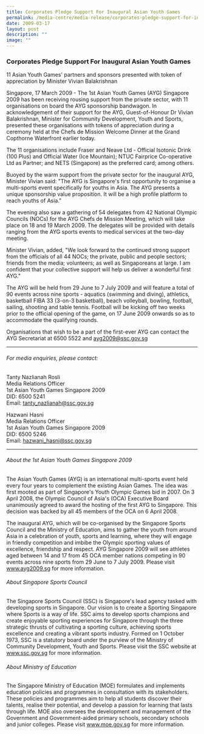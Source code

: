 ```yaml
---
title: Corporates Pledge Support For Inaugural Asian Youth Games
permalink: /media-centre/media-release/corporates-pledge-support-for-inaugural-asian-youth-games/
date: 2009-03-17
layout: post
description: ""
image: ""
---
```

### **Corporates Pledge Support For Inaugural Asian Youth Games**

11 Asian Youth Games' partners and sponsors presented with token of appreciation by Minister Vivian Balakrishnan

Singapore, 17 March 2009 - The 1st Asian Youth Games (AYG) Singapore 2009 has been receiving rousing support from the private sector, with 11 organisations on board the AYG sponsorship bandwagon. In acknowledgement of their support for the AYG, Guest-of-Honour Dr Vivian Balakrishnan, Minister for Community Development, Youth and Sports, presented these organisations with tokens of appreciation during a ceremony held at the Chefs de Mission Welcome Dinner at the Grand Copthorne Waterfront earlier today.

The 11 organisations include Fraser and Neave Ltd - Official Isotonic Drink (100 Plus) and Official Water (Ice Mountain); NTUC Fairprice Co-operative Ltd as Partner; and NETS (Singapore) as the preferred card; among others.

Buoyed by the warm support from the private sector for the inaugural AYG, Minister Vivian said: "The AYG is Singapore's first opportunity to organise a multi-sports event specifically for youths in Asia. The AYG presents a unique sponsorship value proposition. It will be a high profile platform to reach youths of Asia."

The evening also saw a gathering of 54 delegates from 42 National Olympic Councils (NOCs) for the AYG Chefs de Mission Meeting, which will take place on 18 and 19 March 2009. The delegates will be provided with details ranging from the AYG sports events to medical services at the two-day meeting.

Minister Vivian, added, "We look forward to the continued strong support from the officials of all 44 NOCs; the private, public and people sectors; friends from the media; volunteers; as well as Singaporeans at large. I am confident that your collective support will help us deliver a wonderful first AYG."

The AYG will be held from 29 June to 7 July 2009 and will feature a total of 90 events across nine sports - aquatics (swimming and diving), athletics, basketball FIBA 33 (3-on-3 basketball), beach volleyball, bowling, football, sailing, shooting and table tennis. Football will be kicking off two weeks prior to the official opening of the game, on 17 June 2009 onwards so as to accommodate the qualifying rounds.

Organisations that wish to be a part of the first-ever AYG can contact the AYG Secretariat at 6500 5522 and ayg2009@ssc.gov.sg

---

###### For media enquiries, please contact:

Tanty Nazlianah Rosli
<br>
Media Relations Officer
<br>
1st Asian Youth Games Singapore 2009
<br>
DID: 6500 5241
<br>
Email: tanty_nazlianah@ssc.gov.sg

Hazwani Hasni
<br>
Media Relations Officer
<br>
1st Asian Youth Games Singapore 2009
<br>
DID: 6500 5246
<br>
Email: hazwani_hasni@ssc.gov.sg

---

###### About the 1st Asian Youth Games Singapore 2009
The Asian Youth Games (AYG) is an international multi-sports event held every four years to complement the existing Asian Games. The idea was first mooted as part of Singapore's Youth Olympic Games bid in 2007. On 3 April 2008, the Olympic Council of Asia's (OCA) Executive Board unanimously agreed to award the hosting of the first AYG to Singapore. This decision was backed by all 45 members of the OCA on 6 April 2008.

The inaugural AYG, which will be co-organised by the Singapore Sports Council and the Ministry of Education, aims to gather the youth from around Asia in a celebration of youth, sports and learning, where they will engage in friendly competition and imbibe the Olympic sporting values of excellence, friendship and respect. AYG Singapore 2009 will see athletes aged between 14 and 17 from 45 OCA member nations competing in 90 events across nine sports from 29 June to 7 July 2009. Please visit www.ayg2009.sg for more information.

###### About Singapore Sports Council
The Singapore Sports Council (SSC) is Singapore's lead agency tasked with developing sports in Singapore. Our vision is to create a Sporting Singapore where Sports is a way of life. SSC aims to develop sports champions and create enjoyable sporting experiences for Singapore through the three strategic thrusts of cultivating a sporting culture, achieving sports excellence and creating a vibrant sports industry. Formed on 1 October 1973, SSC is a statutory board under the purview of the Ministry of Community Development, Youth and Sports. Please visit the SSC website at www.ssc.gov.sg for more information.

###### About Ministry of Education
The Singapore Ministry of Education (MOE) formulates and implements education policies and programmes in consultation with its stakeholders. These policies and programmes aim to help all students discover their talents, realise their potential, and develop a passion for learning that lasts through life. MOE also oversees the development and management of the Government and Government-aided primary schools, secondary schools and junior colleges. Please visit www.moe.gov.sg for more information.